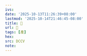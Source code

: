 ```yaml
---
ivs:
date: '2025-10-13T11:26:39+08:00'
lastmod: '2025-10-14T21:46:45-08:00'
title: 󰒖
url: 󰒖
tags: [產]
hex: 
src: DCCV
note:
---
```

